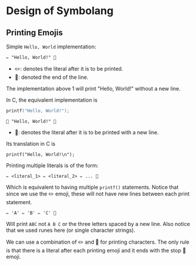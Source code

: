 # Design of Symbolang

## Printing Emojis

Simple `Hello, World` implementation:

```
✏️ "Hello, World!" 🫷
```
- ✏️: denotes the literal after it is to be printed.
- 🫷: denoted the end of the line.

The implementation above 1 will print "Hello, World!" without a new line.

In C, the equivalent implementation is

```c
printf("Hello, World!");
```

```
📢 "Hello, World!" 🫷
```
- 📢: denotes the literal after it is to be printed with a new line.

Its translation in C is
```
printf("Hello, World!\n");
``` 

Printing multiple literals is of the form:
```
✏️ <literal_1> ✏️ <literal_2> ✏️ ... 🫷
```

Which is equivalent to having multiple `printf()` statements. Notice that since we use the ✏️ emoji, these will not have new lines between each print statement.

```
✏️ 'A' ✏️ 'B' ✏️ 'C' 🫷 
```

Will print `ABC` not `A B C` or the three letters spaced by a new line. Also notice that we used runes here (or single character strings).

We can use a combination of ✏️ and 📢 for printing characters. The only rule is that there is a literal after each printing emoji and it ends with the stop 🫷 emoji.

